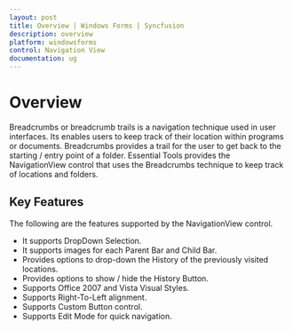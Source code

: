 ```yaml
---
layout: post
title: Overview | Windows Forms | Syncfusion
description: overview
platform: windowsforms
control: Navigation View 
documentation: ug
---
```


# Overview

Breadcrumbs or breadcrumb trails is a navigation technique used in user interfaces. Its enables users to keep track of their location within programs or documents. Breadcrumbs provides a trail for the user to get back to the starting / entry point of a folder. Essential Tools provides the NavigationView control that uses the Breadcrumbs technique to keep track of locations and folders.

## Key Features

The following are the features supported by the NavigationView control.

* It supports DropDown Selection.
* It supports images for each Parent Bar and Child Bar.
* Provides options to drop-down the History of the previously visited locations.
* Provides options to show / hide the History Button.
* Supports Office 2007 and Vista Visual Styles.
* Supports Right-To-Left alignment.
* Supports Custom Button control.
* Supports Edit Mode for quick navigation.
